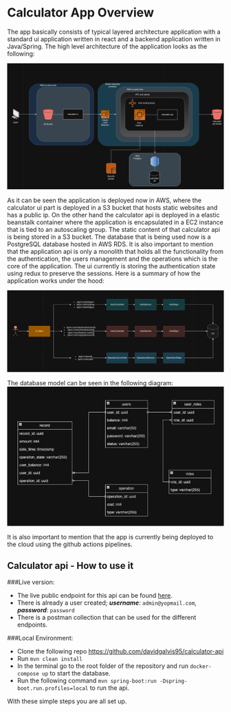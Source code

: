 # Calculator App Overview

The app basically consists of typical layered architecture application with a standard ui application written in react and a backend application written in Java/Spring. The high level architecture of the application looks as the following:

![Diagram](src/main/resources/images/high_level_arch.png)

As it can be seen the application is deployed now in AWS, where the calculator ui part is deployed in a S3 bucket that hosts static websites and has a public ip. On the other hand the calculator api is deployed in a elastic beanstalk container where the application is encapsulated in a EC2 instance that is tied to an autoscaling group. The static content of that calculator api is being stored in a S3 bucket. The database that is being used now is a PostgreSQL database hosted in AWS RDS. It is also important to mention that the application api is only a monolith that holds all the functionality from the authentication, the users management and the operations which is the core of the application. The ui currently is storing the authentication state using redux to preserve the sessions. Here is a summary of how the application works under the hood:

![Diagram](src/main/resources/images/components_relationship.png)


The database model can be seen in the following diagram:
![Diagram](src/main/resources/images/model_design.png)

It is also important to mention that the app is currently being deployed to the cloud using the github actions pipelines.

## Calculator api - How to use it
###Live version:
* The live public endpoint for this api can be found [here](http://caculator-app-env.eba-zjmug9a6.us-east-1.elasticbeanstalk.com).
* There is already a user created; **_username_**: `admin@yopmail.com`, **_password_**: `password`
* There is a postman collection that can be used for the different endpoints.

###Local Environment:
* Clone the following repo https://github.com/davidgalvis95/calculator-api
* Run `mvn clean install`
* In the terminal go to the root folder of the repository and run `docker-compose up` to start the database.
* Run the following command `mvn spring-boot:run -Dspring-boot.run.profiles=local` to run the api.

With these simple steps you are all set up.




